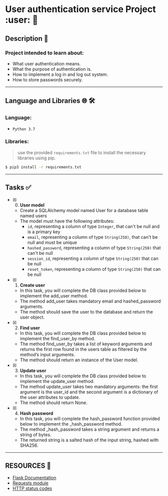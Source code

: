 # User authentication service Project :user: :closed_lock_with_key:

## Description :page_facing_up:

### Project intended to learn about:
+ What user authentication means.
+ What the purpose of authentication is.
+ How to implement a log in and log out system.
+ How to store passwords securely.
---

## Language and Libraries :globe_with_meridians: :hammer_and_wrench:
### Language:
- `Python 3.7`

### Libraries:
> use the provided `requirements.txt` file to install the necessary libraries using pip.
```bash
$ pip3 install -r requirements.txt
```
---

## Tasks :white_check_mark:

+ [x] 0. **User model**
    + Create a SQLAlchemy model named User for a database table named users
    + The model must have the following attributes:
        + `id`, representing a column of type `Integer`, that can't be null and is a primary key
        + `email`, representing a column of type `String(250)`, that can't be null and must be unique
        + `hashed_password`, representing a column of type `String(250)` that can't be null
        + `session_id`, representing a column of type `String(250)` that can be null
        + `reset_token`, representing a column of type `String(250)` that can be null

+ [x] 1. **Create user**
    + In this task, you will complete the DB class provided below to implement the add_user method.
    + The method add_user takes mandatory email and hashed_password arguments.
    + The method should save the user to the database and return the user object.

+ [x] 2. **Find user**
    + In this task, you will complete the DB class provided below to implement the find_user_by method.
    + The method find_user_by takes a list of keyword arguments and returns the first row found in the users table as filtered by the method’s input arguments.
    + The method should return an instance of the User model.

+ [x] 3. **Update user**
    + In this task, you will complete the DB class provided below to implement the update_user method.
    + The method update_user takes two mandatory arguments: the first argument is the user_id and the second argument is a dictionary of the user attributes to update.
    + The method should return None.

+ [x] 4. **Hash password**
    + In this task, you will complete the hash_password function provided below to implement the _hash_password method.
    + The method _hash_password takes a string argument and returns a string of bytes.
    + The returned string is a salted hash of the input string, hashed with SHA256.
    
---

## RESOURCES :bookmark_tabs:
- [Flask Documentation](https://intranet.alxswe.com/rltoken/lKExyvivrrW4eh0eI8UV6A)
- [Requests module](https://intranet.alxswe.com/rltoken/py7LuuD1u2MUwcaf8wnDzQ)
- [HTTP status codes](https://intranet.alxswe.com/rltoken/cj-mc5ZHp_KyXn1yikHC0A)
